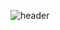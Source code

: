 ![header](https://capsule-render.vercel.app/api?type=waving&color=auto&height=300&section=header&text=seongyeon%20kim&fontSize=70)

<!--   <a href="https://velog.io/@tjddus0302/series" target="_blank"><img src="https://img.shields.io/badge/Velog-20c997?style=flat-square&logo=Vimeo&logoColor=white"/></a> 
  <a href="mailto:tjddus0302@gmail.com" target="_blank"><img src="https://img.shields.io/badge/Gmail-EA4335?style=flat-square&logo=Gmail&logoColor=white"/></a>

 -->
